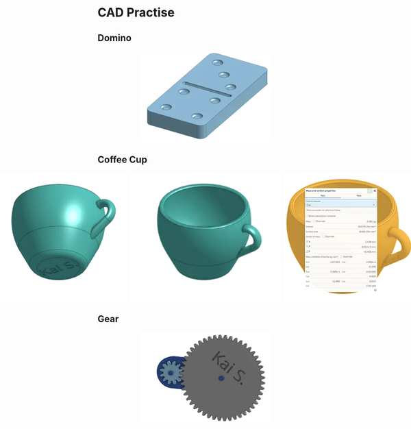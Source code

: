 # CAD Practise

## Domino

<div style="display: flex; justify-content: center;"> <img src="https://raw.githubusercontent.com/normalday843812/engineering-portfolio/refs/heads/main/projects/cad-practise/images/domino.webp" alt="Domino" style="width: 300px; height: 213px;"> </div>

## Coffee Cup

<div style="display: flex; justify-content: center; gap: 10px;">
  <img src="https://raw.githubusercontent.com/normalday843812/engineering-portfolio/refs/heads/main/projects/cad-practise/images/coffee-cup-bottom.webp" alt="Coffee Cup Bottom (w/ Name)" style="width: 300px; height: 300px;">
  <img src="https://raw.githubusercontent.com/normalday843812/engineering-portfolio/refs/heads/main/projects/cad-practise/images/coffee-cup-main.webp" alt="Coffee Cup" style="width: 349px; height: 300px;">
  <img src="https://raw.githubusercontent.com/normalday843812/engineering-portfolio/refs/heads/main/projects/cad-practise/images/coffee-cup-mass.webp" alt="Coffee Cup Mass" style="width: 300px; height: 300px;">
</div>

## Gear

<div style="display: flex; justify-content: center;"> <img src="/projects/cad-practise/images/gear.webp" alt="Gear" style="width: 300px; height: 213px;"> </div>